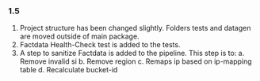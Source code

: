 ### 1.5
1. Project structure has been changed slightly. Folders tests and datagen are moved outside of main package.
2. Factdata Health-Check test is added to the tests.
3. A step to sanitize Factdata is added to the pipeline. This step is to:
    a. Remove invalid si
    b. Remove region
    c. Remaps ip based on ip-mapping table
    d. Recalculate bucket-id